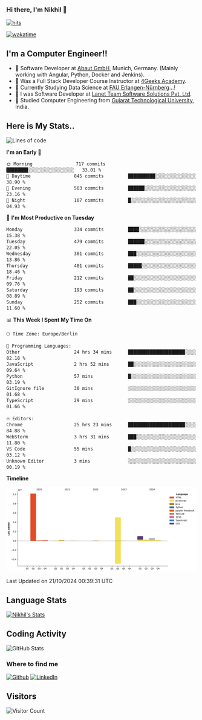 ### Hi there, I'm Nikhil 👋

[![hits](https://hits.sh/github.com/silentsoft/hits.svg?color=2311cc)](https://hits.sh/github.com/silentsoft/hits/)

[![wakatime](https://wakatime.com/badge/user/369b6a3a-7953-4ff9-b7c7-be53d0a7ccc6.svg)](https://wakatime.com/@369b6a3a-7953-4ff9-b7c7-be53d0a7ccc6)

## I'm a  Computer Engineer!!

- 🌱 Software Developer at [Abaut GmbH](https://www.abaut.de/), Munich, Germany. (Mainly working with Angular, Python, Docker and Jenkins).
- 🌱 Was a Full Stack Developer Course Instructor at [4Geeks Academy](https://4geeks.com/).
- 🌱 Currently Studying Data Science at [FAU Erlangen-Nürnberg](https://www.fau.de/)...!
- 🌱 I was Software Developer at [Lanet Team Software Solutions Pvt. Ltd](https://lanetteam.com/).
- 🌱 Studied Computer Engineering from [Gujarat Technological University](https://www.gtu.ac.in/), India.

<h2>Here is My Stats..</h2>

<!--START_SECTION:waka-->
![Lines of code](https://img.shields.io/badge/From%20Hello%20World%20I%27ve%20Written-17.4%20million%20lines%20of%20code-blue)

**I'm an Early 🐤** 

```text
🌞 Morning                717 commits         ████████░░░░░░░░░░░░░░░░░   33.01 % 
🌆 Daytime                845 commits         ██████████░░░░░░░░░░░░░░░   38.90 % 
🌃 Evening                503 commits         ██████░░░░░░░░░░░░░░░░░░░   23.16 % 
🌙 Night                  107 commits         █░░░░░░░░░░░░░░░░░░░░░░░░   04.93 % 
```
📅 **I'm Most Productive on Tuesday** 

```text
Monday                   334 commits         ████░░░░░░░░░░░░░░░░░░░░░   15.38 % 
Tuesday                  479 commits         ██████░░░░░░░░░░░░░░░░░░░   22.05 % 
Wednesday                301 commits         ███░░░░░░░░░░░░░░░░░░░░░░   13.86 % 
Thursday                 401 commits         █████░░░░░░░░░░░░░░░░░░░░   18.46 % 
Friday                   212 commits         ██░░░░░░░░░░░░░░░░░░░░░░░   09.76 % 
Saturday                 193 commits         ██░░░░░░░░░░░░░░░░░░░░░░░   08.89 % 
Sunday                   252 commits         ███░░░░░░░░░░░░░░░░░░░░░░   11.60 % 
```


📊 **This Week I Spent My Time On** 

```text
🕑︎ Time Zone: Europe/Berlin

💬 Programming Languages: 
Other                    24 hrs 34 mins      █████████████████████░░░░   82.18 % 
JavaScript               2 hrs 52 mins       ██░░░░░░░░░░░░░░░░░░░░░░░   09.64 % 
Python                   57 mins             █░░░░░░░░░░░░░░░░░░░░░░░░   03.19 % 
GitIgnore file           30 mins             ░░░░░░░░░░░░░░░░░░░░░░░░░   01.68 % 
TypeScript               29 mins             ░░░░░░░░░░░░░░░░░░░░░░░░░   01.66 % 

🔥 Editors: 
Chrome                   25 hrs 23 mins      █████████████████████░░░░   84.88 % 
WebStorm                 3 hrs 31 mins       ███░░░░░░░░░░░░░░░░░░░░░░   11.80 % 
VS Code                  55 mins             █░░░░░░░░░░░░░░░░░░░░░░░░   03.12 % 
Unknown Editor           3 mins              ░░░░░░░░░░░░░░░░░░░░░░░░░   00.19 % 
```

**Timeline**

![Lines of Code chart](https://raw.githubusercontent.com/nikhilmaguwala/nikhilmaguwala/main/assets/bar_graph.png)


 Last Updated on 21/10/2024 00:39:31 UTC
<!--END_SECTION:waka-->

<h2>Language Stats</h2>

[![Nikhil's Stats](https://github-readme-stats.vercel.app/api/wakatime?username=nikhilmaguwala&layout=compact&title=Stats)](https://github.com/nikhilmaguwala)


<h2>Coding Activity</h2>

<p><img src="https://wakatime.com/share/@nikhilmaguwala/7dd532b8-3e5e-4c26-8c46-68cc27712a92.svg" alt="GitHub Stats"></p>

<h3>Where to find me</h3>
<p>
    <a href="https://github.com/nikhilmaguwala" target="_blank"><img alt="Github" src="https://img.shields.io/badge/GitHub-%2312100E.svg?&style=for-the-badge&logo=Github&logoColor=white" /></a>
    <a href="https://www.linkedin.com/in/nikhil-maguwala" target="_blank"><img alt="LinkedIn" src="https://img.shields.io/badge/linkedin-%230077B5.svg?&style=for-the-badge&logo=linkedin&logoColor=white" /></a> 
</p>


<h2>Visitors</h2>

![Visitor Count](https://profile-counter.glitch.me/nikhilmaguwala/count.svg)

[website]: https://nikhilmaguwala.github.io/
[instagram]: https://www.instagram.com/nikhil_maguwala/
[linkedin]: https://www.linkedin.com/in/nikhil-maguwala/

